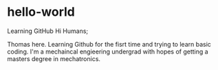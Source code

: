 # hello-world
Learning GitHub
Hi Humans;

Thomas here. Learning Github for the fisrt time and trying to learn basic coding. I'm a mechaincal engieering undergrad with hopes of getting a masters degree in mechatronics.
